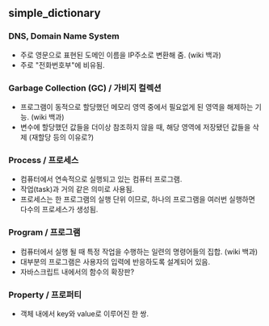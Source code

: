 ## simple_dictionary

### DNS, Domain Name System
- 주로 영문으로 표현된 도메인 이름을 IP주소로 변환해 줌. (wiki 백과)
- 주로 "전화번호부"에 비유됨.

### Garbage Collection (GC) / 가비지 컬렉션
- 프로그램이 동적으로 할당했던 메모리 영역 중에서 필요없게 된 영역을 해제하는 기능. (wiki 백과)
- 변수에 할당했던 값들을 더이상 참조하지 않을 때, 해당 영역에 저장됐던 값들을 삭제 (재할당 등의 이유로?)


### Process / 프로세스
- 컴퓨터에서 연속적으로 실행되고 있는 컴퓨터 프로그램.
- 작업(task)과 거의 같은 의미로 사용됨.
- 프로세스는 한 프로그램의 실행 단위 이므로, 하나의 프로그램을 여러번 실행하면 다수의 프로세스가 생성됨.


### Program / 프로그램 
- 컴퓨터에서 실행 될 때 특정 작업을 수행하는 일련의 명령어들의 집합. (wiki 백과) <br />
- 대부분의 프로그램은 사용자의 입력에 반응하도록 설계되어 있음.
- 자바스크립트 내에서의 함수의 확장판?


### Property / 프로퍼티
- 객체 내에서 key와 value로 이루어진 한 쌍.
